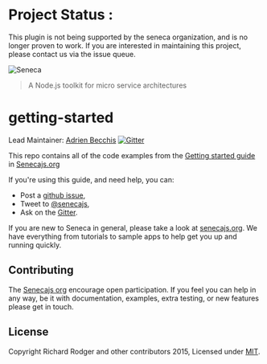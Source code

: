 # Project Status :
This plugin is not being supported by the seneca organization,  and is no longer proven to work.
If you are interested in maintaining this project, please contact us via the issue queue.

![Seneca](http://senecajs.org/files/assets/seneca-logo.png)
> A Node.js toolkit for micro service architectures

# getting-started

Lead Maintainer: [Adrien Becchis](https://github.com/AdrieanKhisbe)
[![Gitter][gitter-badge]][gitter-url]

This repo contains all of the code examples from the [Getting started guide][] in [Senecajs.org][]

If you're using this guide, and need help, you can:

- Post a [github issue][],
- Tweet to [@senecajs][],
- Ask on the [Gitter][gitter-url].

If you are new to Seneca in general, please take a look at [senecajs.org][]. We have everything from
tutorials to sample apps to help get you up and running quickly.

## Contributing
The [Senecajs org][] encourage open participation. If you feel you can help in any way, be it with
documentation, examples, extra testing, or new features please get in touch.


## License
Copyright Richard Rodger and other contributors 2015, Licensed under [MIT][].

[gitter-badge]: https://badges.gitter.im/Join%20Chat.svg
[gitter-url]: https://gitter.im/senecajs/seneca

[MIT]: ./LICENSE
[Senecajs org]: https://github.com/senecajs/
[Getting started guide]: http://senecajs.org/get-started/
[Senecajs.org]: http://senecajs.org/
[github issue]: https://github.com/rjrodger/seneca-level-store/issues
[@senecajs]: http://twitter.com/senecajs

